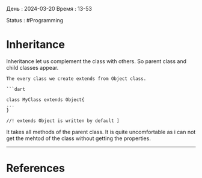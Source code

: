 День : 2024-03-20 
Время : 13-53

Status : #Programming 


# Inheritance

Inheritance let us complement the class with others. So  parent class and child classes appear.

```ad-tip
The every class we create extends from Object class.

```dart

class MyClass extends Object{
...
}

//! extends Object is written by default ]
```

It takes all methods of the parent class. It is quite  uncomfortable as i can not get the mehtod of the class without getting the properties.

---
# References